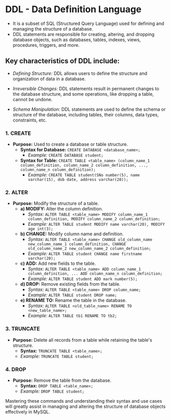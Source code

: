 # DDL - Data Definition Language
- It is a subset of SQL (Structured Query Language) used for defining and managing the structure of a database.
- DDL statements are responsible for creating, altering, and dropping database objects, such as databases, tables, indexes, views, procedures, triggers, and more.

## Key characteristics of DDL include:

- *Defining Structure:* DDL allows users to define the structure and organization of data in a database.

- *Irreversible Changes:* DDL statements result in permanent changes to the database structure, and some operations, like dropping a table, cannot be undone.

- *Schema Manipulation:* DDL statements are used to define the schema or structure of the database, including tables, their columns, data types, constraints, etc.


### 1. CREATE
- **Purpose:** Used to create a database or table structure.
  - **Syntax for Database:** `CREATE DATABASE <database_name>;`
    - *Example:* `CREATE DATABASE student;`
  - **Syntax for Table:** `CREATE TABLE <table_name> (column_name_1 column_definition, column_name_2 column_definition, ..., column_name_n column_definition);`
    - *Example:* `CREATE TABLE student(SNo number(5), name varchar(15), dob date, address varchar(20));`

### 2. ALTER
- **Purpose:** Modify the structure of a table.
  - **a) MODIFY:** Alter the column definition.
    - *Syntax:* `ALTER TABLE <table_name> MODIFY column_name_1 column_definition, MODIFY column_name_2 column_definition;`
    - *Example:* `ALTER TABLE student MODIFY name varchar(20), MODIFY age int(3);`
  - **b) CHANGE:** Modify column name and definition.
    - *Syntax:* `ALTER TABLE <table_name> CHANGE old_column_name new_column_name_1 column_definition, CHANGE old_column_name_2 new_column_name_2 column_definition;`
    - *Example:* `ALTER TABLE student CHANGE name firstname varchar(20);`
  - **c) ADD:** Add new fields to the table.
    - *Syntax:* `ALTER TABLE <table_name> ADD column_name_1 column_definition, ... ADD column_name_n column_definition;`
    - *Example:* `ALTER TABLE student ADD mark number(5);`
  - **d) DROP:** Remove existing fields from the table.
    - *Syntax:* `ALTER TABLE <table_name> DROP column_name;`
    - *Example:* `ALTER TABLE student DROP name;`
  - **e) RENAME TO:** Rename the table in the database.
    - *Syntax:* `ALTER TABLE <old_table_name> RENAME TO <new_table_name>;`
    - *Example:* `ALTER TABLE tb1 RENAME TO tb2;`

### 3. TRUNCATE
- **Purpose:** Delete all records from a table while retaining the table's structure.
  - **Syntax:** `TRUNCATE TABLE <table_name>;`
  - *Example:* `TRUNCATE TABLE student;`

### 4. DROP
- **Purpose:** Remove the table from the database.
  - **Syntax:** `DROP TABLE <table_name>;`
  - *Example:* `DROP TABLE student;`

Mastering these commands and understanding their syntax and use cases will greatly assist in managing and altering the structure of database objects effectively in MySQL.
